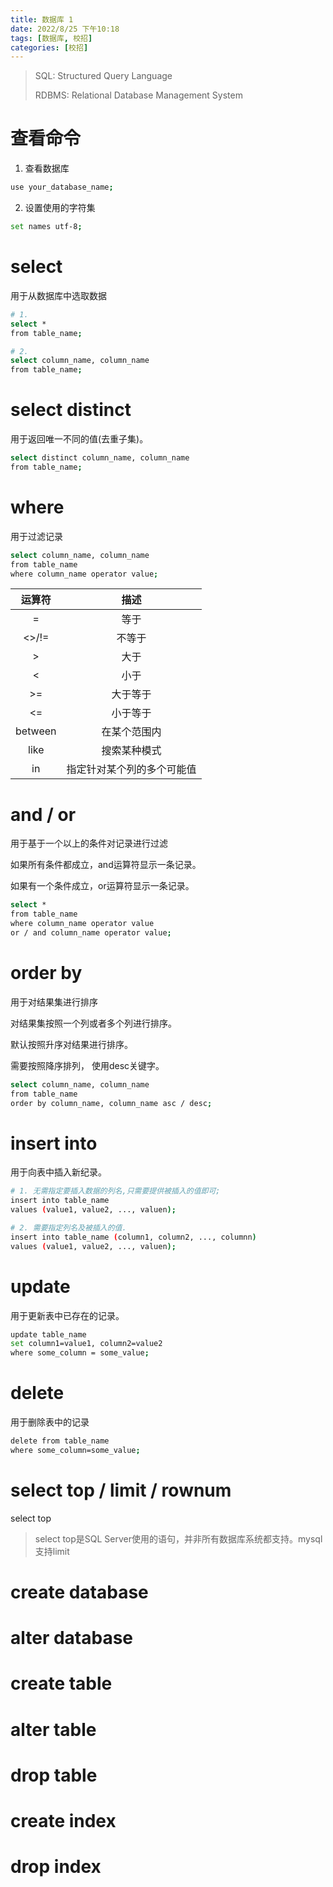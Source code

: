 ```yaml
---
title: 数据库 1
date: 2022/8/25 下午10:18
tags: [数据库, 校招]
categories: [校招]
---
```


> SQL: Structured Query Language
>
> RDBMS: Relational Database Management System
> 

# 查看命令

1. 查看数据库

```bash
use your_database_name;
```

2. 设置使用的字符集

```bash
set names utf-8;
```

# select

用于从数据库中选取数据

```bash
# 1.
select * 
from table_name;

# 2.
select column_name, column_name 
from table_name;
```
# select distinct

用于返回唯一不同的值(去重子集)。

```bash
select distinct column_name, column_name 
from table_name;
```

# where
用于过滤记录

```bash
select column_name, column_name 
from table_name 
where column_name operator value;
```

|   运算符   |      描述       |
|:-------:|:-------------:|
|    =    |      等于       |
|  <>/!=  |      不等于      |
|    >    |      大于       |
|    <    |      小于       |
|   >=    |     大于等于      |
|   <=    |     小于等于      |
| between |    在某个范围内     |
|  like   |    搜索某种模式     |
|   in    | 指定针对某个列的多个可能值 |

# and / or
用于基于一个以上的条件对记录进行过滤

如果所有条件都成立，and运算符显示一条记录。

如果有一个条件成立，or运算符显示一条记录。

```bash
select * 
from table_name
where column_name operator value 
or / and column_name operator value;
```

# order by
用于对结果集进行排序

对结果集按照一个列或者多个列进行排序。

默认按照升序对结果进行排序。

需要按照降序排列， 使用desc关键字。

```bash
select column_name, column_name 
from table_name
order by column_name, column_name asc / desc;
```

# insert into
用于向表中插入新纪录。

```bash
# 1. 无需指定要插入数据的列名,只需要提供被插入的值即可;
insert into table_name
values (value1, value2, ..., valuen);

# 2. 需要指定列名及被插入的值.
insert into table_name (column1, column2, ..., columnn)
values (value1, value2, ..., valuen);
```
# update
用于更新表中已存在的记录。

```bash
update table_name
set column1=value1, column2=value2
where some_column = some_value;
```

# delete
用于删除表中的记录

```bash
delete from table_name
where some_column=some_value;
```

# select top / limit / rownum

select top 
> select top是SQL Server使用的语句，并非所有数据库系统都支持。mysql支持limit

# create database

# alter database

# create table

# alter table

# drop table

# create index

# drop index